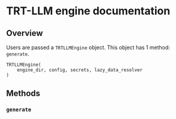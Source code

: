 # TRT-LLM engine documentation

## Overview
Users are passed a `TRTLLMEngine` object. This object has 1 method: `generate`.

```
TRTLLMEngine(
    engine_dir, config, secrets, lazy_data_resolver
)
```

## Methods

### `generate`

